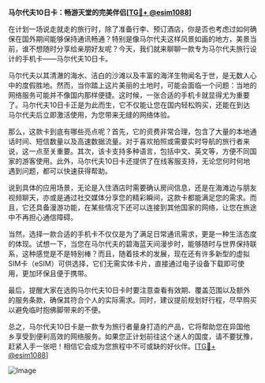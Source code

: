 **马尔代夫10日卡：畅游天堂的完美伴侣[[TG💪+ @esim1088](https://t.me/s/esim1088)]**

在计划一场说走就走的旅行时，除了准备行李、预订酒店，你是否也考虑过如何确保在国外期间能够保持通讯畅通？特别是像马尔代夫这样风景如画的地方，美景当前，谁不想随时分享给亲朋好友呢？今天，我们就来聊聊一款专为马尔代夫旅行设计的手机卡——马尔代夫10日卡。

马尔代夫以其清澈的海水、洁白的沙滩以及丰富的海洋生物闻名于世，是无数人心中的度假胜地。然而，当你踏上这片美丽的土地时，可能会面临一个问题：当地的网络服务可能并不像国内那样便捷。这时候，一张合适的手机卡就显得尤为重要了。马尔代夫10日卡正是为此而生，它不仅能让您在国内轻松购买，还能在到达马尔代夫后立即激活使用，为您带来无缝的网络体验。

那么，这款卡到底有哪些亮点呢？首先，它的资费非常合理，包含了大量的本地通话时间、短信数量以及高速数据流量。对于喜欢拍照或需要实时导航的旅行者来说，这一点至关重要。其次，该卡支持多种语言，包括中文、英文等，方便不同国家的游客使用。此外，马尔代夫10日卡还提供了在线客服支持，无论您何时何地遇到问题，都可以快速获得帮助。

说到具体的应用场景，无论是入住酒店时需要确认房间信息，还是在海滩边与朋友视频聊天，亦或是通过社交媒体分享您的精彩瞬间，这款卡都能满足您的需求。而且，它还具备漫游功能，在某些情况下还可以连接到其他国家的网络，让您在旅途中不再担心通信障碍。

当然，选择一款合适的手机卡不仅仅是为了满足日常通讯需求，更是一种生活态度的体现。试想一下，当您在马尔代夫的碧海蓝天间漫步时，能够随时与世界保持联系，这种感觉是不是特别棒？而且，随着技术的发展，现在还有许多新型的虚拟SIM卡（eSIM）可供选择，它们无需实体卡片，直接通过电子设备下载即可使用，更加环保且便于携带。

最后，提醒大家在选购马尔代夫10日卡时要注意查看有效期、覆盖范围以及额外的服务条款，确保其符合个人的实际需求。同时，建议提前规划好行程，尽早购买以避免临时抱佛脚带来的不便。

总之，马尔代夫10日卡是一款专为旅行者量身打造的产品，它将帮助您在异国他乡享受到便利高效的网络服务。如果您正计划前往这个迷人的国度，请不要犹豫，赶紧入手一张吧！相信它会成为您旅程中不可或缺的好伙伴。[[TG💪+ @esim1088](https://t.me/s/esim1088)] 

![Image](https://i.postimg.cc/4NQfJmqS/Snipaste-2025-05-13-00-14-12.png)